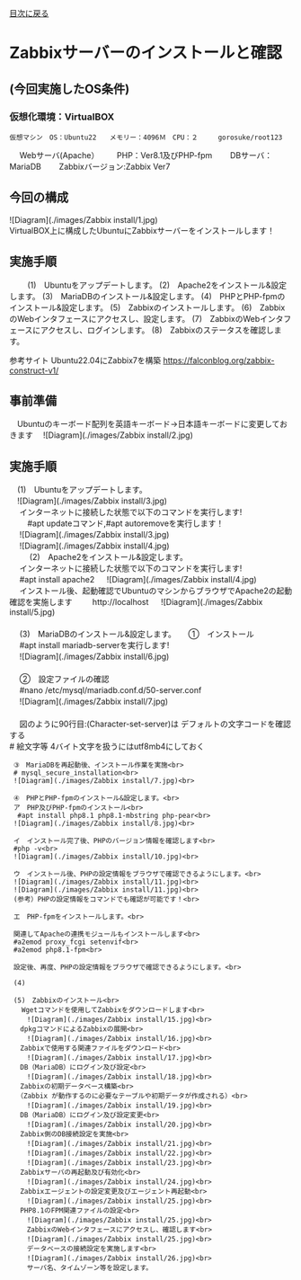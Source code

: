 [目次に戻る](./README.md) <br>

# Zabbixサーバーのインストールと確認

## (今回実施したOS条件)<br>
### 仮想化環境：VirtualBOX
    仮想マシン　OS：Ubuntu22　　メモリー：4096Ｍ　CPU：２　　　gorosuke/root123
　  Webサーバ(Apache）
　　PHP：Ver8.1及びPHP-fpm
　　DBサーバ：MariaDB
　　Zabbixバージョン:Zabbix Ver7
　　
## 今回の構成
![Diagram](./images/Zabbix install/1.jpg)<br>
VirtualBOX上に構成したUbuntuにZabbixサーバーをインストールします！<br>


## 実施手順
　　
(1)　Ubuntuをアップデートします。
(2)　Apache2をインストール&設定します。
(3)　MariaDBのインストール&設定します。
(4)　PHPとPHP-fpmのインストール&設定します。
(5)　Zabbixのインストールします。
(6)　ZabbixのWebインタフェースにアクセスし、設定します。
(7)　ZabbixのWebインタフェースにアクセスし、ログインします。
(8)　Zabbixのステータスを確認します。

参考サイト
Ubuntu22.04にZabbix7を構築
https://falconblog.org/zabbix-construct-v1/


## 事前準備
　Ubuntuのキーボード配列を英語キーボード→日本語キーボードに変更しておきます
　![Diagram](./images/Zabbix install/2.jpg)<br>

## 実施手順
　(1)　Ubuntuをアップデートします。<br>
　![Diagram](./images/Zabbix install/3.jpg)<br>
　 インターネットに接続した状態で以下のコマンドを実行します!<br>
　 　#apt updateコマンド,#apt autoremoveを実行します！<br>
　 ![Diagram](./images/Zabbix install/3.jpg)<br>
　 ![Diagram](./images/Zabbix install/4.jpg)<br>
　 
　 (2)　Apache2をインストール&設定します。<br>
　  インターネットに接続した状態で以下のコマンドを実行します!<br>
　  #apt install apache2
　  ![Diagram](./images/Zabbix install/4.jpg)<br>
　  インストール後、起動確認でUbuntuのマシンからブラウザでApache2の起動確認を実施します
　  　http://localhost
　  ![Diagram](./images/Zabbix install/5.jpg)<br>
　  
　  (3)　MariaDBのインストール&設定します。
　   ①　インストール<br>
　   #apt install mariadb-serverを実行します!<br>
　  ![Diagram](./images/Zabbix install/6.jpg)<br>
　  
　   ②　設定ファイルの確認<br>
　   #nano /etc/mysql/mariadb.conf.d/50-server.conf<br>
　   ![Diagram](./images/Zabbix install/7.jpg)<br>
　   
　   図のように90行目:(Character-set-server)は デフォルトの文字コードを確認する<br>
     # 絵文字等 4バイト文字を扱うにはutf8mb4にしておく<br>
     
     ③　MariaDBを再起動後、インストール作業を実施<br>
     # mysql_secure_installation<br>
     ![Diagram](./images/Zabbix install/7.jpg)<br>
     
     ④　PHPとPHP-fpmのインストール&設定します。<br>
     ア　PHP及びPHP-fpmのインストール<br>
      #apt install php8.1 php8.1-mbstring php-pear<br>
     ![Diagram](./images/Zabbix install/8.jpg)<br>
     
     イ　インストール完了後、PHPのバージョン情報を確認します<br>
     #php -v<br>
     ![Diagram](./images/Zabbix install/10.jpg)<br>
     
     ウ　インストール後、PHPの設定情報をブラウザで確認できるようにします。<br>
     ![Diagram](./images/Zabbix install/11.jpg)<br>
     ![Diagram](./images/Zabbix install/11.jpg)<br>
     (参考）PHPの設定情報をコマンドでも確認が可能です！<br>
     
     エ　PHP-fpmをインストールします。<br>
     
     関連してApacheの連携モジュールもインストールします<br>
     #a2emod proxy_fcgi setenvif<br>
     #a2emod php8.1-fpm<br>
     
     設定後、再度、PHPの設定情報をブラウザで確認できるようにします。<br>
     
     (4)  
     
     (5)　Zabbixのインストール<br>
       Wgetコマンドを使用してZabbixをダウンロードします<br>
     　　![Diagram](./images/Zabbix install/15.jpg)<br>
     　dpkgコマンドによるZabbixの展開<br>
     　　![Diagram](./images/Zabbix install/16.jpg)<br>
     　Zabbixで使用する関連ファイルをダウンロード<br>
     　　![Diagram](./images/Zabbix install/17.jpg)<br>
     　DB（MariaDB）にログイン及び設定<br>
     　　![Diagram](./images/Zabbix install/18.jpg)<br>
     　Zabbixの初期データベース構築<br>
     　（Zabbix が動作するのに必要なテーブルや初期データが作成される）<br>
     　　![Diagram](./images/Zabbix install/19.jpg)<br>
     　DB（MariaDB）にログイン及び設定変更<br>
     　　![Diagram](./images/Zabbix install/20.jpg)<br>
     　Zabbix側のDB接続設定を実施<br>
     　　![Diagram](./images/Zabbix install/21.jpg)<br>
     　　![Diagram](./images/Zabbix install/22.jpg)<br>
     　　![Diagram](./images/Zabbix install/23.jpg)<br>
     　Zabbixサーバの再起動及び有効化<br>
     　　![Diagram](./images/Zabbix install/24.jpg)<br>
     　Zabbixエージェントの設定変更及びエージェント再起動<br>
     　　![Diagram](./images/Zabbix install/25.jpg)<br>
     　PHP8.1のFPM関連ファイルの設定<br>
     　　![Diagram](./images/Zabbix install/25.jpg)<br>
     　　ZabbixのWebインタフェースにアクセスし、確認します<br>
     　　![Diagram](./images/Zabbix install/25.jpg)<br>
     　　データベースの接続設定を実施します<br>
     　　![Diagram](./images/Zabbix install/26.jpg)<br>
     　　サーバ名、タイムゾーン等を設定します。

